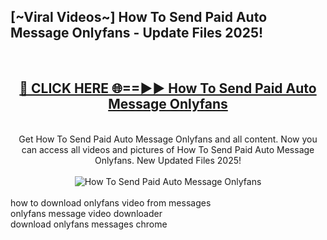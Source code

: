 <h2>[~Viral Videos~] How To Send Paid Auto Message Onlyfans - Update Files 2025!</h2>
<br>
<div align="center">
<h2><a href="https://betterlinks.top/A2PfLJ" rel="nofollow">🔴 CLICK HERE 🌐==►► How To Send Paid Auto Message Onlyfans</a></h2>
<br>
Get How To Send Paid Auto Message Onlyfans and all content. Now you can access all videos and pictures of How To Send Paid Auto Message Onlyfans. New Updated Files 2025!
<br>
<br>
<a href="https://betterlinks.top/A2PfLJ" rel="nofollow" data-target="animated-image.originalLink"><img src="https://i.ibb.co.com/WyWwxjT/player-gif2.gif" alt="How To Send Paid Auto Message Onlyfans" style="max-width: 100%; display: inline-block;" data-target="animated-image.originalImage"></a>
</div>
<br>
how to download onlyfans video from messages<br>
onlyfans message video downloader<br>
download onlyfans messages chrome